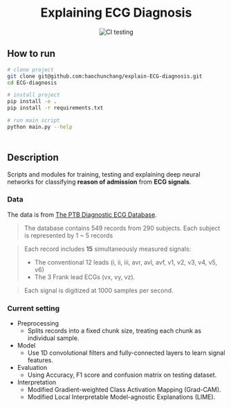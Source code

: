 <div align="center">    
 
# Explaining ECG Diagnosis

![CI testing](https://github.com/haochunchang/explain-ECG-diagnosis/workflows/CI%20testing/badge.svg?branch=main&event=push)

</div>

## How to run
```bash
# clone project   
git clone git@github.com:haochunchang/explain-ECG-diagnosis.git
cd ECG-diagnosis

# install project
pip install -e .
pip install -r requirements.txt

# run main script
python main.py --help
```

<div style="padding-top: 0.5em">

## Description   
Scripts and modules for training, testing and explaining deep neural networks for classifying **reason of admission** from **ECG signals**.

</div>

### Data
The data is from [The PTB Diagnostic ECG Database](https://archive.physionet.org/physiobank/database/ptbdb/).

> The database contains 549 records from 290 subjects. Each subject is represented by 1 ~ 5 records

> Each record includes **15** simultaneously measured signals:
> * The conventional 12 leads (i, ii, iii, avr, avl, avf, v1, v2, v3, v4, v5, v6)
> * The 3 Frank lead ECGs (vx, vy, vz).

> Each signal is digitized at 1000 samples per second.


### Current setting

- Preprocessing
    * Splits records into a fixed chunk size, treating each chunk as individual sample.
- Model
    * Use 1D convolutional filters and fully-connected layers to learn signal features.
- Evaluation
    * Using Accuracy, F1 score and confusion matrix on testing dataset.
- Interpretation
    * Modified Gradient-weighted Class Activation Mapping (Grad-CAM).
    * Modified Local Interpretable Model-agnostic Explanations (LIME).
